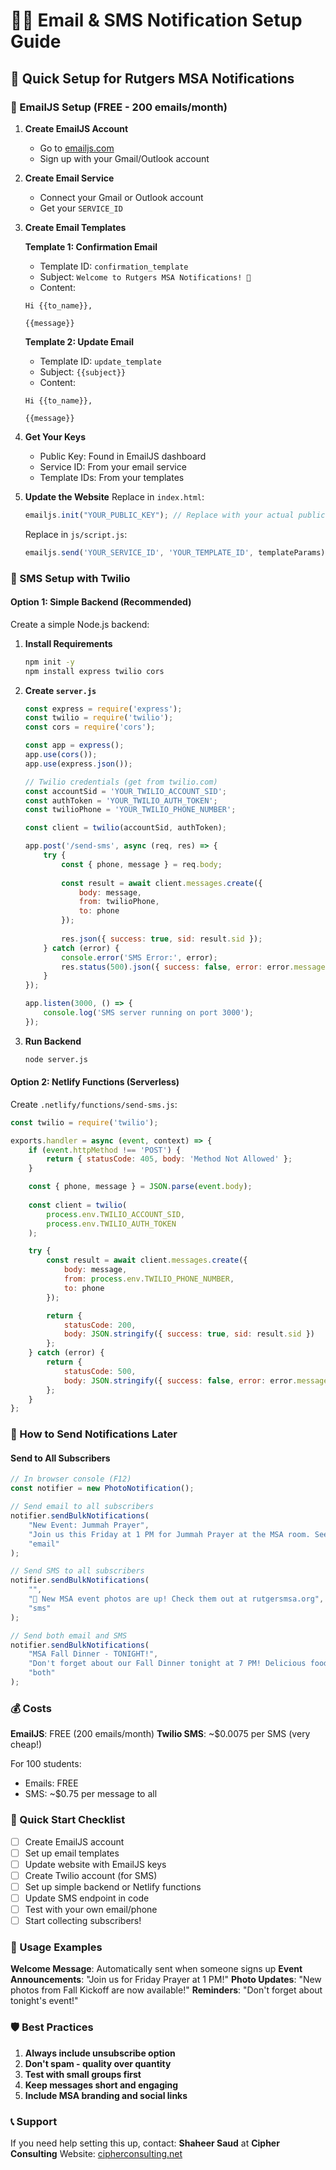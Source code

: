 # 📧📱 Email & SMS Notification Setup Guide

## 🚀 Quick Setup for Rutgers MSA Notifications

### 📧 EmailJS Setup (FREE - 200 emails/month)

1. **Create EmailJS Account**
   - Go to [emailjs.com](https://www.emailjs.com/)
   - Sign up with your Gmail/Outlook account

2. **Create Email Service**
   - Connect your Gmail or Outlook account
   - Get your `SERVICE_ID`

3. **Create Email Templates**
   
   **Template 1: Confirmation Email**
   - Template ID: `confirmation_template`
   - Subject: `Welcome to Rutgers MSA Notifications! 🕌`
   - Content:
   ```
   Hi {{to_name}},

   {{message}}
   ```

   **Template 2: Update Email**
   - Template ID: `update_template`
   - Subject: `{{subject}}`
   - Content:
   ```
   Hi {{to_name}},

   {{message}}
   ```

4. **Get Your Keys**
   - Public Key: Found in EmailJS dashboard
   - Service ID: From your email service
   - Template IDs: From your templates

5. **Update the Website**
   Replace in `index.html`:
   ```javascript
   emailjs.init("YOUR_PUBLIC_KEY"); // Replace with your actual public key
   ```
   
   Replace in `js/script.js`:
   ```javascript
   emailjs.send('YOUR_SERVICE_ID', 'YOUR_TEMPLATE_ID', templateParams)
   ```

### 📱 SMS Setup with Twilio

#### Option 1: Simple Backend (Recommended)

Create a simple Node.js backend:

1. **Install Requirements**
   ```bash
   npm init -y
   npm install express twilio cors
   ```

2. **Create `server.js`**
   ```javascript
   const express = require('express');
   const twilio = require('twilio');
   const cors = require('cors');

   const app = express();
   app.use(cors());
   app.use(express.json());

   // Twilio credentials (get from twilio.com)
   const accountSid = 'YOUR_TWILIO_ACCOUNT_SID';
   const authToken = 'YOUR_TWILIO_AUTH_TOKEN';
   const twilioPhone = 'YOUR_TWILIO_PHONE_NUMBER';

   const client = twilio(accountSid, authToken);

   app.post('/send-sms', async (req, res) => {
       try {
           const { phone, message } = req.body;
           
           const result = await client.messages.create({
               body: message,
               from: twilioPhone,
               to: phone
           });
           
           res.json({ success: true, sid: result.sid });
       } catch (error) {
           console.error('SMS Error:', error);
           res.status(500).json({ success: false, error: error.message });
       }
   });

   app.listen(3000, () => {
       console.log('SMS server running on port 3000');
   });
   ```

3. **Run Backend**
   ```bash
   node server.js
   ```

#### Option 2: Netlify Functions (Serverless)

Create `.netlify/functions/send-sms.js`:
```javascript
const twilio = require('twilio');

exports.handler = async (event, context) => {
    if (event.httpMethod !== 'POST') {
        return { statusCode: 405, body: 'Method Not Allowed' };
    }

    const { phone, message } = JSON.parse(event.body);
    
    const client = twilio(
        process.env.TWILIO_ACCOUNT_SID,
        process.env.TWILIO_AUTH_TOKEN
    );

    try {
        const result = await client.messages.create({
            body: message,
            from: process.env.TWILIO_PHONE_NUMBER,
            to: phone
        });

        return {
            statusCode: 200,
            body: JSON.stringify({ success: true, sid: result.sid })
        };
    } catch (error) {
        return {
            statusCode: 500,
            body: JSON.stringify({ success: false, error: error.message })
        };
    }
};
```

### 🎯 How to Send Notifications Later

#### Send to All Subscribers
```javascript
// In browser console (F12)
const notifier = new PhotoNotification();

// Send email to all subscribers
notifier.sendBulkNotifications(
    "New Event: Jummah Prayer", 
    "Join us this Friday at 1 PM for Jummah Prayer at the MSA room. See you there! 🕌",
    "email"
);

// Send SMS to all subscribers
notifier.sendBulkNotifications(
    "", 
    "🕌 New MSA event photos are up! Check them out at rutgersmsa.org",
    "sms"
);

// Send both email and SMS
notifier.sendBulkNotifications(
    "MSA Fall Dinner - TONIGHT!", 
    "Don't forget about our Fall Dinner tonight at 7 PM! Delicious food and great company await. 🍽️",
    "both"
);
```

### 💰 Costs

**EmailJS**: FREE (200 emails/month)
**Twilio SMS**: ~$0.0075 per SMS (very cheap!)

For 100 students:
- Emails: FREE
- SMS: ~$0.75 per message to all

### 🔧 Quick Start Checklist

- [ ] Create EmailJS account
- [ ] Set up email templates
- [ ] Update website with EmailJS keys
- [ ] Create Twilio account (for SMS)
- [ ] Set up simple backend or Netlify functions
- [ ] Update SMS endpoint in code
- [ ] Test with your own email/phone
- [ ] Start collecting subscribers!

### 🎉 Usage Examples

**Welcome Message**: Automatically sent when someone signs up
**Event Announcements**: "Join us for Friday Prayer at 1 PM!"
**Photo Updates**: "New photos from Fall Kickoff are now available!"
**Reminders**: "Don't forget about tonight's event!"

### 🛡️ Best Practices

1. **Always include unsubscribe option**
2. **Don't spam - quality over quantity**
3. **Test with small groups first**
4. **Keep messages short and engaging**
5. **Include MSA branding and social links**

### 📞 Support

If you need help setting this up, contact:
**Shaheer Saud** at **Cipher Consulting**
Website: [cipherconsulting.net](https://cipherconsulting.net)
